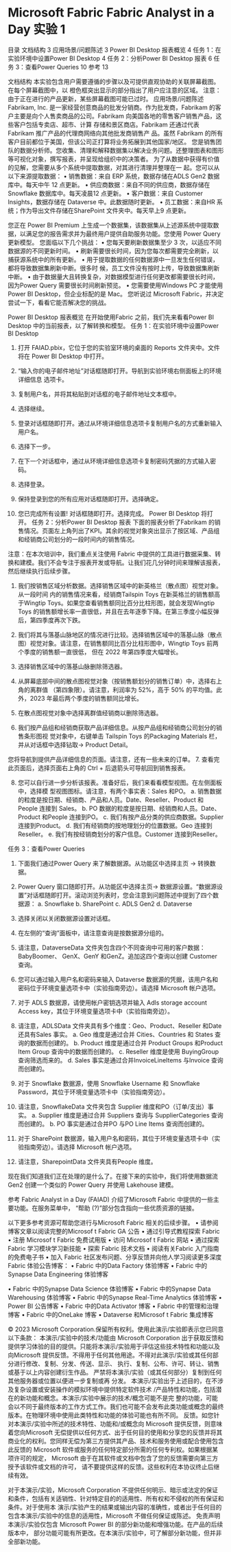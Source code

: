 # Microsoft Fabric Fabric Analyst in a Day 实验 1 	 
 
目录
文档结构	3
应用场景/问题陈述	3
Power BI Desktop 报表概览	4
任务 1：在实验环境中设置Power BI Desktop	4
任务 2：分析Power BI Desktop 报表	6
任务 3：查看Power Queries	10
参考	13

 
文档结构
本实验包含用户需要遵循的步骤以及可提供直观协助的关联屏幕截图。在每个屏幕截图中，以 橙色框突出显示的部分指出了用户应注意的区域。
注意：由于正在进行的产品更新，某些屏幕截图可能已过时。
应用场景/问题陈述
Fabrikam, Inc. 是一家经营创意商品的批发分销商。作为批发商，Fabrikam 的客户主要是向个人售卖商品的公司。Fabrikam  向美国各地的零售客户销售产品，这些客户包括专卖店、超市、计算 存储和景区商店。Fabrikam 还通过代表 Fabrikam 推广产品的代理商网络向其他批发商销售产
品。虽然 Fabrikam 的所有客户目前都位于美国，但该公司正打算将业务拓展到其他国家/地区。
您是销售团队的数据分析师。您收集、清理和解释数据集以解决业务问题。还整理图表和图形 等可视化对象，撰写报表，并呈现给组织中的决策者。
为了从数据中获得有价值的见解，您需要从多个系统中提取数据，对其进行清理并整理在一 起。您可以从以下来源提取数据：
•	销售数据：来自 ERP 系统，数据存储在ADLS Gen2 数据库中。每天中午 12 点更新。
•	供应商数据：来自不同的供应商，数据存储在Snowflake 数据库中。每天凌晨12 点更新。
•	客户数据：来自 Customer Insights，数据存储在 Dataverse 中。此数据随时更新。
•	员工数据：来自HR 系统；作为导出文件存储在SharePoint 文件夹中。每天早上9 点更新。

 
您正在 Power BI Premium 上生成一个数据集，该数据集从上述源系统中提取数据，以满足您的报告需求并为最终用户提供自助服务功能。您使用 Power Query 更新模型。
您面临以下几个挑战：
•	您每天要刷新数据集至少 3  次，以适应不同数据源的不同更新时间。
•	刷新需要很长时间，因为您每次都需要完全刷新，以捕获源系统中的所有更新。
•	用于提取数据的任何数据源中一旦发生任何错误，都将导致数据集刷新中断。很多时 候，员工文件没有按时上传，导致数据集刷新中断。
•	由于数据量大且转换复杂，对数据模型进行任何更改都需要很长时间，因为Power Query 需要很长时间刷新预览。
•	您需要使用Windows PC 才能使用 Power BI Desktop，但企业标配的是 Mac。
您听说过 Microsoft  Fabric，并决定尝试一下，看看它能否解决您的挑战。

Power BI Desktop 报表概览
在开始使用Fabric 之前，我们先来看看Power BI Desktop 中的当前报表，以了解转换和模型。
任务 1：在实验环境中设置Power BI Desktop
1.	打开 FAIAD.pbix，它位于您的实验室环境的桌面的 Reports 文件夹中。文件将在 Power BI Desktop 中打开。

 
2.	“输入你的电子邮件地址”对话框随即打开。导航到实验环境右侧面板上的环境详细信息 选项卡。
3.	复制用户名，并将其粘贴到对话框的电子邮件地址文本框中。
4.	选择继续。

5.	登录对话框随即打开。通过从环境详细信息选项卡复制用户名的方式重新输入用户名。
6.	选择下一步。
7.	在下一个对话框中，通过从环境详细信息选项卡复制密码凭据的方式输入密码。
8.	选择登录。

 
9.	保持登录到您的所有应用对话框随即打开。选择确定。

10.	您已完成所有设置! 对话框随即打开。选择完成。
Power BI Desktop 将打开。
任务 2：分析Power BI Desktop 报表
下面的报表分析了Fabrikam 的销售情况。页面左上角列出了KPI。其余的视觉对象突出显示了按区域、产品组和经销商公司划分的一段时间内的销售情况。

 
注意：在本次培训中，我们重点关注使用 Fabric 中提供的工具进行数据采集、转换和建模。我们不会专注于报表开发或导航。让我们花几分钟时间来理解该报表，然后继续执行后续步骤。
1.	我们按销售区域分析数据。选择销售区域中的新英格兰（散点图）视觉对象。从一段时间 内的销售情况来看，经销商Tailspin Toys 在新英格兰的销售额高于Wingtip Toys。如果您查看销售额同比百分比柱形图，就会发现Wingtip Toys 的销售额增长率一直很低，并且在去年逐季下降。在第三季度小幅反弹后，第四季度再次下跌。

2.	我们将其与落基山脉地区的情况进行比较。选择销售区域中的落基山脉（散点图）视觉对象。请注意，在销售额同比百分比柱形图中，Wingtip Toys 前两个季度的销售额一直很低， 但在 2022 年第四季度大幅增长。

 
3.	选择销售区域中的落基山脉删除筛选器。
4.	从屏幕底部中间的散点图视觉对象（按销售额划分的销售订单）中，选择右上角的离群值
（第四象限）。请注意，利润率为 52%，高于 50% 的平均值。此外，2023 年最后两个季度的销售额同比增长。

5.	在散点图视觉对象中选择离群值经销商以删除筛选器。
6.	我们按产品组和经销商获取产品详细信息。从按产品组和经销商公司划分的销售条形图视 觉对象中，右键单击 Tailspin Toys 的Packaging Materials 栏，并从对话框中选择钻取-> Product Detail。

 
您将导航到提供产品详细信息的页面。请注意，还有一些未来的订单。
7.	查看完此页面后，选择页面右上角的 Ctrl + 后退箭头可导航回到销售报表。

8.	您可以自行进一步分析该报表。准备好后，我们来看看模型视图。在左侧面板中，选择模 型视图图标。请注意，有两个事实表：Sales 和PO。
a.	销售数据的粒度是按日期、经销商、产品和人员。Date、Reseller、Product 和
People 连接到 Sales。
b.	PO 数据的粒度是按日期、经销商和人员。Date、Product 和People 连接到PO。
c.	我们有按产品分类的供应商数据。Supplier 连接到Product。
d.	我们有经销商的按地理划分的位置数据。Geo  连接到 Reseller。
e.	我们有按经销商划分的客户信息。Customer 连接到Reseller。
 
任务 3：查看Power Queries
1.	下面我们通过Power Query 来了解数据源。从功能区中选择主页 -> 转换数据。

2.	Power Query 窗口随即打开。从功能区中选择主页-> 数据源设置。“数据源设置”对话框随即打开。滚动浏览列表时，您会注意到问题陈述中提到了四个数据源：
a.	Snowflake
b.	SharePoint
c.	ADLS Gen2
d.	Dataverse
3.	选择关闭以关闭数据源设置对话框。

 
4.	在左侧的“查询”面板中，请注意查询是按数据源分组的。
5.	请注意，DataverseData 文件夹包含四个不同查询中可用的客户数据：BabyBoomer、
GenX、GenY 和GenZ。追加这四个查询以创建 Customer 查询。
6.	您可以通过输入用户名和密码来输入 Dataverse 数据源的凭据，该用户名和密码位于环境变量选项卡中（实验指南旁边）。请选择 Microsoft 帐户选项。

7.	对于 ADLS 数据源，请使用帐户密钥选项并输入 Adls storage account Access key，其位于环境变量选项卡中（实验指南旁边）。
8.	请注意，ADLSData 文件夹具有多个维度：Geo、Product、Reseller 和Date 还具有Sales 事实。
a.	Geo 维度是通过合并 Cities、Countries 和 States 查询的数据而创建的。
b.	Product 维度是通过合并 Product Groups 和Product Item Group 查询中的数据而创建的。
c.	Reseller 维度是使用 BuyingGroup 查询筛选而来的。
d.	Sales 事实是通过合并InvoiceLineItems 与Invoice 查询而创建的。
9.	对于 Snowflake 数据源，使用 Snowflake Username 和 Snowflake Password，其位于环境变量选项卡中（实验指南旁边）。
10.	请注意，SnowflakeData 文件夹包含 Supplier 维度和PO（订单/支出）事实。
a.	Supplier 维度是通过合并 Suppliers 查询与 SupplierCategories 查询而创建的。
b.	PO 事实是通过合并PO 与PO Line Items 查询而创建的。
 
11.	对于 SharePoint 数据源，输入用户名和密码，其位于环境变量选项卡中（实验指南旁边）。请选择 Microsoft 帐户选项。
12.	请注意，SharepointData 文件夹具有People 维度。

现在我们知道我们正在处理的是什么了。在接下来的实验中，我们将使用数据流 Gen2 创建一个类似的 Power Query 并使用 Lakehouse 建模。
 
参考
Fabric Analyst in a Day (FAIAD) 介绍了Microsoft Fabric 中提供的一些主要功能。在服务菜单中， “帮助 (?)”部分包含指向一些优质资源的链接。

以下更多参考资源可帮助您进行与Microsoft Fabric 相关的后续步骤。
•	请参阅博客文章以阅读完整的Microsof t Fabric GA 公告
•	通过引导式教程探索 Fabric
•	注册 Microsof t Fabric 免费试用版
•	访问 Microsof t Fabric 网站
•	通过探索 Fabric 学习模块学习新技能
•	探索 Fabric 技术文档
•	阅读有关Fabric 入门指南的免费电子书
•	加入 Fabric 社区发布问题、分享反馈并向他人学习阅读更多深度Fabric 体验公告博客：
•	Fabric 中的Data Factory 体验博客
•	Fabric 中的Synapse Data Engineering 体验博客
 
•	Fabric 中的Synapse Data Science 体验博客
•	Fabric 中的Synapse Data Warehousing 体验博客
•	Fabric 中的Synapse Real-Time Analytics 体验博客
•	Power BI 公告博客
•	Fabric 中的Data Activator 博客
•	Fabric 中的管理和治理博客
•	Fabric 中的OneLake 博客
•	Dataverse 和Microsof t Fabric 集成博客


© 2023 Microsoft Corporation.保留所有权利。使用此演示/实验即表示您已同意以下条款：
本演示/实验中的技术/功能由 Microsoft Corporation 出于获取反馈和提供学习体验的目的提供。只能将本演示/实验用于评估这些技术特性和功能以及向Microsoft 提供反馈。不得用于任何其他用途。不得对此演示/实验或其任何部分进行修改、复制、分发、传送、显示、 执行、复制、公布、许可、转让、销售或基于以上内容创建衍生作品。
严禁将本演示/实验（或其任何部分）复制到任何其他服务器或位置以便进一步复制或再  分发。
本演示/实验出于上述目的，在不涉及复杂设置或安装操作的模拟环境中提供特定软件技术
/产品特性和功能，包括潜在的新功能和概念。本演示/实验中展示的技术/概念可能不是完 整的功能，可能会以不同于最终版本的工作方式工作。我们也可能不会发布此类功能或概念的最终版本。在物理环境中使用此类特性和功能的体验可能也有所不同。
反馈。如您针对本演示/实验中所述的技术特性、功能和/或概念向 Microsoft 提供反馈，则意味着您向Microsoft  无偿提供以任何方式、出于任何目的使用和分享您的反馈并将其商业化的权利。您同样无偿为第三方提供其产品、技术和服务使用或配合使用包含此反馈的
Microsoft 软件或服务的任何特定部分所需的任何专利权。如果根据某项许可的规定，
Microsoft  由于在其软件或文档中包含了您的反馈需要向第三方授予该软件或文档的许可， 请不要提供这样的反馈。这些权利在本协议终止后继续有效。
 
对于本演示/实验，Microsoft Corporation 不提供任何明示、暗示或法定的保证和条件，包括有关适销性、针对特定目的的适用性、所有权和不侵权的所有保证和条件。对于使用本 演示/实验产生的结果或输出内容的准确性，或者出于任何目的包含本演示/实验中的信息的适用性，Microsoft 不做任何保证或陈述。
免责声明
本演示/实验仅包含 Microsoft Power BI 的部分新功能和增强功能。在产品的后续版本中， 部分功能可能有所更改。在本演示/实验中，可了解部分新功能，但并非全部新功能。

